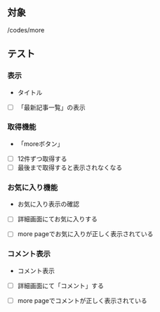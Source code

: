 
## 対象

/codes/more

## テスト

### 表示

- タイトル
- [ ] 「最新記事一覧」の表示


### 取得機能

- 「moreボタン」
- [ ] 12件ずつ取得する
- [ ] 最後まで取得すると表示されなくなる

### お気に入り機能

- お気に入り表示の確認
- [ ] 詳細画面にてお気に入りする
- [ ] more pageでお気に入りが正しく表示されている


### コメント表示

- コメント表示
- [ ] 詳細画面にて「コメント」する
- [ ] more pageでコメントが正しく表示されている

